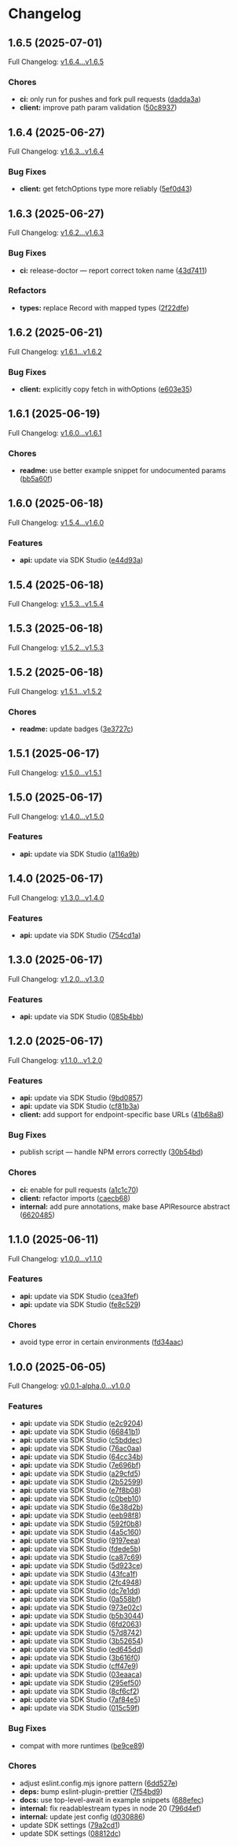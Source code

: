 # Changelog

## 1.6.5 (2025-07-01)

Full Changelog: [v1.6.4...v1.6.5](https://github.com/qanapi/qanapi-sdk-typescript/compare/v1.6.4...v1.6.5)

### Chores

* **ci:** only run for pushes and fork pull requests ([dadda3a](https://github.com/qanapi/qanapi-sdk-typescript/commit/dadda3add92625ea44342032f8224d00c05d05c9))
* **client:** improve path param validation ([50c8937](https://github.com/qanapi/qanapi-sdk-typescript/commit/50c8937188cde44a82d2cd39abc3b8d22aa91276))

## 1.6.4 (2025-06-27)

Full Changelog: [v1.6.3...v1.6.4](https://github.com/qanapi/qanapi-sdk-typescript/compare/v1.6.3...v1.6.4)

### Bug Fixes

* **client:** get fetchOptions type more reliably ([5ef0d43](https://github.com/qanapi/qanapi-sdk-typescript/commit/5ef0d43be85794a3e49f6a11d7334ea561b94ff1))

## 1.6.3 (2025-06-27)

Full Changelog: [v1.6.2...v1.6.3](https://github.com/qanapi/qanapi-sdk-typescript/compare/v1.6.2...v1.6.3)

### Bug Fixes

* **ci:** release-doctor — report correct token name ([43d7411](https://github.com/qanapi/qanapi-sdk-typescript/commit/43d741195aaf0421d3467f6481df2a92e849868b))


### Refactors

* **types:** replace Record with mapped types ([2f22dfe](https://github.com/qanapi/qanapi-sdk-typescript/commit/2f22dfe9f53bfeff538f131b1697a99a2649bb2d))

## 1.6.2 (2025-06-21)

Full Changelog: [v1.6.1...v1.6.2](https://github.com/qanapi/qanapi-sdk-typescript/compare/v1.6.1...v1.6.2)

### Bug Fixes

* **client:** explicitly copy fetch in withOptions ([e603e35](https://github.com/qanapi/qanapi-sdk-typescript/commit/e603e35297b69f8974533761b6488a81c012598e))

## 1.6.1 (2025-06-19)

Full Changelog: [v1.6.0...v1.6.1](https://github.com/qanapi/qanapi-sdk-typescript/compare/v1.6.0...v1.6.1)

### Chores

* **readme:** use better example snippet for undocumented params ([bb5a60f](https://github.com/qanapi/qanapi-sdk-typescript/commit/bb5a60f67277edefc0f6497e398356b3c05fa699))

## 1.6.0 (2025-06-18)

Full Changelog: [v1.5.4...v1.6.0](https://github.com/qanapi/qanapi-sdk-typescript/compare/v1.5.4...v1.6.0)

### Features

* **api:** update via SDK Studio ([e44d93a](https://github.com/qanapi/qanapi-sdk-typescript/commit/e44d93a3a9f194c6b0f13784d43fc5de2df26dd4))

## 1.5.4 (2025-06-18)

Full Changelog: [v1.5.3...v1.5.4](https://github.com/qanapi/qanapi-sdk-typescript/compare/v1.5.3...v1.5.4)

## 1.5.3 (2025-06-18)

Full Changelog: [v1.5.2...v1.5.3](https://github.com/qanapi/qanapi-sdk-typescript/compare/v1.5.2...v1.5.3)

## 1.5.2 (2025-06-18)

Full Changelog: [v1.5.1...v1.5.2](https://github.com/qanapi/qanapi-sdk-typescript/compare/v1.5.1...v1.5.2)

### Chores

* **readme:** update badges ([3e3727c](https://github.com/qanapi/qanapi-sdk-typescript/commit/3e3727c8f59fcfffeb477004f6014c0d4a723f55))

## 1.5.1 (2025-06-17)

Full Changelog: [v1.5.0...v1.5.1](https://github.com/qanapi/qanapi-sdk-typescript/compare/v1.5.0...v1.5.1)

## 1.5.0 (2025-06-17)

Full Changelog: [v1.4.0...v1.5.0](https://github.com/qanapi/qanapi-sdk-typescript/compare/v1.4.0...v1.5.0)

### Features

* **api:** update via SDK Studio ([a116a9b](https://github.com/qanapi/qanapi-sdk-typescript/commit/a116a9b79e493a7a873cb1ad4dc0d0fbeca02b30))

## 1.4.0 (2025-06-17)

Full Changelog: [v1.3.0...v1.4.0](https://github.com/qanapi/qanapi-sdk-typescript/compare/v1.3.0...v1.4.0)

### Features

* **api:** update via SDK Studio ([754cd1a](https://github.com/qanapi/qanapi-sdk-typescript/commit/754cd1ad027c7295d79aa31f8c1854940e94fee4))

## 1.3.0 (2025-06-17)

Full Changelog: [v1.2.0...v1.3.0](https://github.com/qanapi/qanapi-sdk-typescript/compare/v1.2.0...v1.3.0)

### Features

* **api:** update via SDK Studio ([085b4bb](https://github.com/qanapi/qanapi-sdk-typescript/commit/085b4bbcdbc31379ddc6f75782bbd4c93a880199))

## 1.2.0 (2025-06-17)

Full Changelog: [v1.1.0...v1.2.0](https://github.com/qanapi/qanapi-sdk-typescript/compare/v1.1.0...v1.2.0)

### Features

* **api:** update via SDK Studio ([9bd0857](https://github.com/qanapi/qanapi-sdk-typescript/commit/9bd0857fc7e67e069a2e1adedf425e898d5d77b5))
* **api:** update via SDK Studio ([cf81b3a](https://github.com/qanapi/qanapi-sdk-typescript/commit/cf81b3a9bd661d683540bc630abaa46427560474))
* **client:** add support for endpoint-specific base URLs ([41b68a8](https://github.com/qanapi/qanapi-sdk-typescript/commit/41b68a8fcc1e80550bfc9a7fed155c28a29eb78b))


### Bug Fixes

* publish script — handle NPM errors correctly ([30b54bd](https://github.com/qanapi/qanapi-sdk-typescript/commit/30b54bdd1d9ee74c4135c574d458f42976c4c3ca))


### Chores

* **ci:** enable for pull requests ([a1c1c70](https://github.com/qanapi/qanapi-sdk-typescript/commit/a1c1c7011cf8b35e127080a30cff33ee691dbf66))
* **client:** refactor imports ([caecb68](https://github.com/qanapi/qanapi-sdk-typescript/commit/caecb686daddd3de9394a49483a2614fa8041e59))
* **internal:** add pure annotations, make base APIResource abstract ([6620485](https://github.com/qanapi/qanapi-sdk-typescript/commit/6620485f179830fc6420e92f36040b7fcf603145))

## 1.1.0 (2025-06-11)

Full Changelog: [v1.0.0...v1.1.0](https://github.com/qanapi/qanapi-sdk-typescript/compare/v1.0.0...v1.1.0)

### Features

* **api:** update via SDK Studio ([cea3fef](https://github.com/qanapi/qanapi-sdk-typescript/commit/cea3fef8cade50d54a6022fbc907db23ac2317c2))
* **api:** update via SDK Studio ([fe8c529](https://github.com/qanapi/qanapi-sdk-typescript/commit/fe8c52988234d20913e8838b7421b5ed71ccc402))


### Chores

* avoid type error in certain environments ([fd34aac](https://github.com/qanapi/qanapi-sdk-typescript/commit/fd34aac595489b8eb264e8a5d8cefb8b8e30e839))

## 1.0.0 (2025-06-05)

Full Changelog: [v0.0.1-alpha.0...v1.0.0](https://github.com/qanapi/qanapi-sdk-typescript/compare/v0.0.1-alpha.0...v1.0.0)

### Features

* **api:** update via SDK Studio ([e2c9204](https://github.com/qanapi/qanapi-sdk-typescript/commit/e2c9204005752dabd9e492c14bffa4796829441b))
* **api:** update via SDK Studio ([66841b1](https://github.com/qanapi/qanapi-sdk-typescript/commit/66841b1439a335cb30cf6f0d90a483d51433bad2))
* **api:** update via SDK Studio ([c5bddec](https://github.com/qanapi/qanapi-sdk-typescript/commit/c5bddec988642dec239b261c50db1eaedca5e727))
* **api:** update via SDK Studio ([76ac0aa](https://github.com/qanapi/qanapi-sdk-typescript/commit/76ac0aac38e33645912179a7f312f36595207623))
* **api:** update via SDK Studio ([64cc34b](https://github.com/qanapi/qanapi-sdk-typescript/commit/64cc34b32dad62e912cedb468befb581d001c094))
* **api:** update via SDK Studio ([7e696bf](https://github.com/qanapi/qanapi-sdk-typescript/commit/7e696bf7bfa01751005ef241cb5e93daef62a3e0))
* **api:** update via SDK Studio ([a29cfd5](https://github.com/qanapi/qanapi-sdk-typescript/commit/a29cfd5b07a8462509cc433c1be12e7c4daee2ba))
* **api:** update via SDK Studio ([2b52599](https://github.com/qanapi/qanapi-sdk-typescript/commit/2b52599d081afc098f77f4079886463c0ce2473c))
* **api:** update via SDK Studio ([e7f8b08](https://github.com/qanapi/qanapi-sdk-typescript/commit/e7f8b08d71fea790bd9a03f795db1646eecdc884))
* **api:** update via SDK Studio ([c0beb10](https://github.com/qanapi/qanapi-sdk-typescript/commit/c0beb10f710cf1ca8f4b70967c812db1b30dfce8))
* **api:** update via SDK Studio ([6e38d2b](https://github.com/qanapi/qanapi-sdk-typescript/commit/6e38d2bff44df93ee698828c07dbd2c99112c744))
* **api:** update via SDK Studio ([eeb98f8](https://github.com/qanapi/qanapi-sdk-typescript/commit/eeb98f8352515f9e212bbcefe64dae1c56aa52fa))
* **api:** update via SDK Studio ([592f0b8](https://github.com/qanapi/qanapi-sdk-typescript/commit/592f0b887ae730a2b9e27f987b0ab921950f6c1c))
* **api:** update via SDK Studio ([4a5c160](https://github.com/qanapi/qanapi-sdk-typescript/commit/4a5c16041392771d51ad7692d965b1d12bf88077))
* **api:** update via SDK Studio ([9197eea](https://github.com/qanapi/qanapi-sdk-typescript/commit/9197eea9912d4ce589f1abbc9f25f80e82b95bce))
* **api:** update via SDK Studio ([fdede5b](https://github.com/qanapi/qanapi-sdk-typescript/commit/fdede5b4b8669d0c72f08b503ac867e3a97e2ec9))
* **api:** update via SDK Studio ([ca87c69](https://github.com/qanapi/qanapi-sdk-typescript/commit/ca87c69bea674e1f0f4a704420f7d29f68c53f40))
* **api:** update via SDK Studio ([5d923ce](https://github.com/qanapi/qanapi-sdk-typescript/commit/5d923cefe097f199e98da390d4e1805cbe0a79c6))
* **api:** update via SDK Studio ([43fca1f](https://github.com/qanapi/qanapi-sdk-typescript/commit/43fca1f0e6823a6be730f265774c5a5a30780b6a))
* **api:** update via SDK Studio ([2fc4948](https://github.com/qanapi/qanapi-sdk-typescript/commit/2fc49489a6ebe14a96a6eda79828cf6b47a68e52))
* **api:** update via SDK Studio ([dc7e1dd](https://github.com/qanapi/qanapi-sdk-typescript/commit/dc7e1dd3d4da0d4aa9c672dcd44f4ff68defdd66))
* **api:** update via SDK Studio ([0a558bf](https://github.com/qanapi/qanapi-sdk-typescript/commit/0a558bf4817d4eb8b3a9541e81b30ea88a88e513))
* **api:** update via SDK Studio ([973e02c](https://github.com/qanapi/qanapi-sdk-typescript/commit/973e02c485d3e4f863ed3e9abb8108d7b0fe291c))
* **api:** update via SDK Studio ([b5b3044](https://github.com/qanapi/qanapi-sdk-typescript/commit/b5b304470c7af13ff154db3e8ccb68faa6819491))
* **api:** update via SDK Studio ([6fd2063](https://github.com/qanapi/qanapi-sdk-typescript/commit/6fd20635e6c0c6c171e51989e07585ed29314a04))
* **api:** update via SDK Studio ([57d8742](https://github.com/qanapi/qanapi-sdk-typescript/commit/57d874250cb0c0835bf70ac019b6c57ddb141d3e))
* **api:** update via SDK Studio ([3b52654](https://github.com/qanapi/qanapi-sdk-typescript/commit/3b526544e4b172cfed209fa299ab62de88054a06))
* **api:** update via SDK Studio ([ed645dd](https://github.com/qanapi/qanapi-sdk-typescript/commit/ed645dda1c63571f7e539c13e3eb617931965a72))
* **api:** update via SDK Studio ([3b616f0](https://github.com/qanapi/qanapi-sdk-typescript/commit/3b616f0e1c5abe788e521f300b42ad80f7b16bf2))
* **api:** update via SDK Studio ([cff47e9](https://github.com/qanapi/qanapi-sdk-typescript/commit/cff47e9dadc40d36446efa606f1b706daac8e3e4))
* **api:** update via SDK Studio ([03eaaca](https://github.com/qanapi/qanapi-sdk-typescript/commit/03eaaca85e909bd9c837cb5317f0ae7ce210ce61))
* **api:** update via SDK Studio ([295ef50](https://github.com/qanapi/qanapi-sdk-typescript/commit/295ef504c2cfbf8195da99a5d94d24b7e4aa1624))
* **api:** update via SDK Studio ([8cf6cf2](https://github.com/qanapi/qanapi-sdk-typescript/commit/8cf6cf2c61892900878ae644c8c77313c3212db5))
* **api:** update via SDK Studio ([7af84e5](https://github.com/qanapi/qanapi-sdk-typescript/commit/7af84e504041ee5e84cb14ea2849bf47a2065474))
* **api:** update via SDK Studio ([015c59f](https://github.com/qanapi/qanapi-sdk-typescript/commit/015c59f8c096779bb76661e41f1374b0da483153))


### Bug Fixes

* compat with more runtimes ([be9ce89](https://github.com/qanapi/qanapi-sdk-typescript/commit/be9ce895b94846b3c9cba4e9ab2302fb03fd4416))


### Chores

* adjust eslint.config.mjs ignore pattern ([6dd527e](https://github.com/qanapi/qanapi-sdk-typescript/commit/6dd527e9c9f84061dddd29cb05888b6c8b10f2ee))
* **deps:** bump eslint-plugin-prettier ([7f54bd9](https://github.com/qanapi/qanapi-sdk-typescript/commit/7f54bd9ba08bca30c74a099c3c90a75245b8e01c))
* **docs:** use top-level-await in example snippets ([688efec](https://github.com/qanapi/qanapi-sdk-typescript/commit/688efec9fa6f99f30be560eb9208faad63df8fd3))
* **internal:** fix readablestream types in node 20 ([796d4ef](https://github.com/qanapi/qanapi-sdk-typescript/commit/796d4ef95def9834b4767ec2ebe9c08bcc3659d1))
* **internal:** update jest config ([d030886](https://github.com/qanapi/qanapi-sdk-typescript/commit/d0308865b7c6d410056aa6b6b891656354d723a2))
* update SDK settings ([79a2cd1](https://github.com/qanapi/qanapi-sdk-typescript/commit/79a2cd15cacb43422b89253344c46eef202f053b))
* update SDK settings ([08812dc](https://github.com/qanapi/qanapi-sdk-typescript/commit/08812dc2c7f7e30410591e249f810195d29b0f76))
